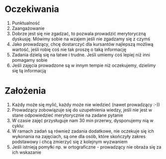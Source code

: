 # Oczekiwania

1. Punktualność
2. Zaangażowanie
3. Dobrze jest się nie zgadzać, to pozwala prowadzić merytoryczną
   dyskusję. Mówimy sobie na wzajem jeśli nie zgadzamy się z czymś
4. Jako prowadzący, chcę dostarczyć dla kursantów najlepszą możliwą
   wartość, jeśli robię coś nie tak proszę o taką informację
5. Zadania dzielą się na łatwe i trudne. Jeśli umiemy coś lepiej niż
   inni pomagamy sobie
6. Jeśli zajęcia prowadzone są w innym tempie niż oczekujemy, dzielimy
   się tą informacją


# Założenia

1. Każdy może się mylić, każdy może nie wiedzieć (nawet prowadzący :-))
2. Prowadzący zobowiązuje się do uzupełnienia wiedzy, jeśli nie jest w
   stane odpowiedzieć merytorycznie na zadane pytanie
3. W czasie zajęć przysługuje nam 30 min przerwy, dysponujemy nią w
   cyklu:
4. W ramach zadań są również zadania dodatkowe, nie oczekuje się ich
   wykonania na zajęciach, są one dla osób, które skończyły zakres
   podstawowy i chcą zmierzyć się z kolejnym wyzwaniem
5. Jeśli istnieją pomyłki np. w ortograficzne - prowadzący nie obraża
   się za ich wskazanie
